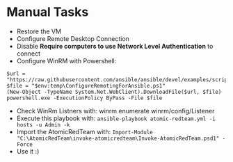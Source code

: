 # Manual Tasks

- Restore the VM
- Configure Remote Desktop Connection
- Disable **Require computers to use Network Level Authentication** to connect
- Configure WinRM with Powershell:
```
$url = "https://raw.githubusercontent.com/ansible/ansible/devel/examples/scripts/ConfigureRemotingForAnsible.ps1"
$file = "$env:temp\ConfigureRemotingForAnsible.ps1"
(New-Object -TypeName System.Net.WebClient).DownloadFile($url, $file)
powershell.exe -ExecutionPolicy ByPass -File $file
```
- Check WinRm Listners with: winrm enumerate winrm/config/Listener
- Execute this playbook with: `ansible-playbook atomic-redteam.yml -i hosts -u Admin -k`
- Import the AtomicRedTeam with: `Import-Module "C:\AtomicRedTeam\invoke-atomicredteam\Invoke-AtomicRedTeam.psd1" -Force`
- Use it :)